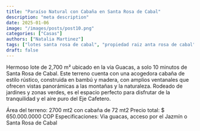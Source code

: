 ```yaml
---
title: "Paraíso Natural con Cabaña en Santa Rosa de Cabal"
description: "meta description"
date: 2025-01-06
image: "/images/posts/post10.png"
categories: ["Casas"]
authors: ["Natalia Martinez"]
tags: ["lotes santa rosa de cabal", "propiedad raiz anta rosa de cabal","propiedades risaralda", "propiedad raiz"]
draft: false
---
```


 Hermoso lote de 2,700 m² ubicado en la vía Guacas, a solo 10 minutos de Santa Rosa de Cabal. Este terreno cuenta con una acogedora cabaña de estilo rústico, construida en bambú y madera, con amplios ventanales que ofrecen vistas panorámicas a las montañas y la naturaleza. Rodeado de jardines y zonas verdes, es el espacio perfecto para disfrutar de la tranquilidad y el aire puro del Eje Cafetero.

Área del terreno: 2700 mt2 con cabaña de 72 mt2
Precio total: $ 650.000.0000 COP
Especificaciones: Via guacas, acceso por el Jazmín o Santa Rosa de Cabal



